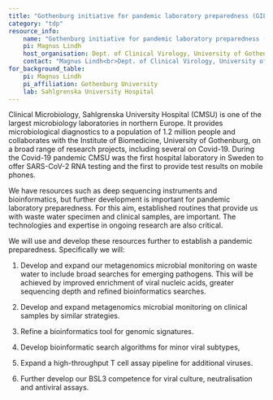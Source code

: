 ```yaml
---
title: "Gothenburg initiative for pandemic laboratory preparedness (GILP)"
category: "tdp"
resource_info:
    name: "Gothenburg initiative for pandemic laboratory preparedness (GILP)"
    pi: Magnus Lindh
    host_organisation: Dept. of Clinical Virology, University of Gothenburg and Clinical Microbiology, Sahlgrenska University Hospital
    contact: "Magnus Lindh<br>Dept. of Clinical Virology, University of Gothenburg and Clinical Microbiology, Sahlgrenska University Hospital<br>Email: [magnus.lindh@microbio.gu.se](mailto:magnus.lindh@microbio.gu.se)"
for_background_table:
    pi: Magnus Lindh
    pi_affiliation: Gothenburg University
    lab: Sahlgrenska University Hospital
---
```


Clinical Microbiology, Sahlgrenska University Hospital (CMSU) is one of the largest microbiology laboratories in northern Europe. It provides microbiological diagnostics to a population of 1.2 million people and collaborates with the Institute of Biomedicine, University of Gothenburg, on a broad range of research projects, including several on Covid-19. During the Covid-19 pandemic CMSU was the first hospital laboratory in Sweden to offer SARS-CoV-2 RNA testing and the first to provide test results on mobile phones.

We have resources such as deep sequencing instruments and bioinformatics, but further development is important for pandemic laboratory preparedness. For this aim, established routines that provide us with waste water specimen and clinical samples, are important. The technologies and expertise in ongoing research are also critical.

We will use and develop these resources further to establish a pandemic preparedness. Specifically we will:

1. Develop and expand our metagenomics microbial monitoring on waste water to include broad searches for emerging pathogens. This will be achieved by improved enrichment of viral nucleic acids, greater sequencing depth and refined bioinformatics searches.

2. Develop and expand metagenomics microbial monitoring on clinical samples by similar strategies.

3. Refine a bioinformatics tool for genomic signatures.

4. Develop bioinformatic search algorithms for minor viral subtypes,

5. Expand a high-throughput T cell assay pipeline for additional viruses.

6. Further develop our BSL3 competence for viral culture, neutralisation and antiviral assays.

